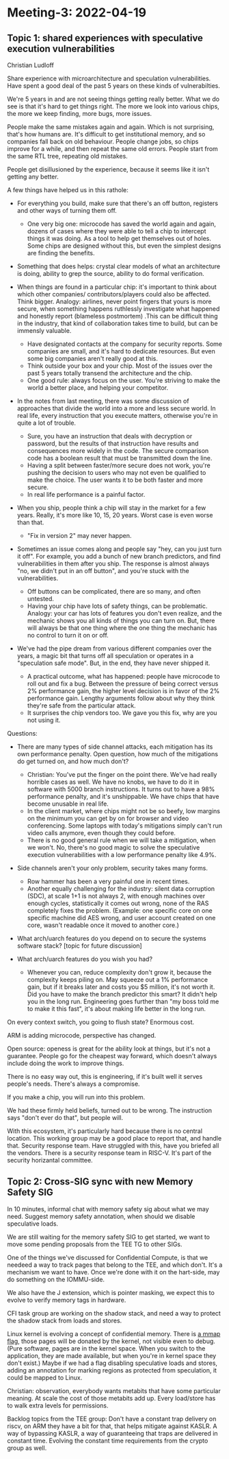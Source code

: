 # Meeting-3: 2022-04-19

## Topic 1: shared experiences with speculative execution vulnerabilities

Christian Ludloff

Share experience with microarchitecture and speculation vulnerabilities. Have spent a good deal of the past 5 years on these kinds of vulnerabilties.

We're 5 years in and are not seeing things getting really better. What we do see is that it's hard to get things right. The more we look into various chips, the more we keep finding, more bugs, more issues.

People make the same mistakes again and again. Which is not surprising, that's how humans are. It's difficult to get institutional memory, and so companies fall back on old behaviour. People change jobs, so chips improve for a while, and then repeat the same old errors. People start from the same RTL tree, repeating old mistakes.

People get disillusioned by the experience, because it seems like it isn't getting any better.


A few things have helped us in this rathole:
- For everything you build, make sure that there's an off button, registers and other ways of turning them off.
  * One very big one: microcode has saved the world again and again, dozens of cases where they were able to tell a chip to intercept things it was doing. As a tool to help get themselves out of holes. Some chips are designed without this, but even the simplest designs are finding the benefits.
  
- Something that does helps: crystal clear models of what an architecture is doing, ability to grep the source, ability to do formal verification.

- When things are found in a particular chip: it's important to think about which other companies/ contributors/players could also be affected. Think bigger. Analogy: airlines, never point fingers that yours is more secure, when something happens ruthlessly investigate what happened and honestly report (blameless postmortem) .This can be difficult thing in the industry, that kind of collaboration takes time to build, but can be immensly valuable.
  * Have designated contacts at the company for security reports. Some companies are small, and it's hard to dedicate resources. But even some big companies aren't really good at this.
  * Think outside your box and your chip. Most of the issues over the past 5 years totally transend the architecture and the chip.
  * One good rule: always focus on the user. You're striving to make the world a better place, and helping your competitor.
 
 
- In the notes from last meeting, there was some discussion of approaches that divide the world into a more and less secure world. In real life, every instruction that you execute matters, otherwise you're in quite a lot of trouble.
  * Sure, you have an instruction that deals with decryption or password, but the results of that instruction have results and consequences more widely in the code. The secure comparison code has a boolean result that must be transmitted down the line.
  * Having a split between faster/more secure does not work, you're pushing the decision to users who may not even be qualified to make the choice. The user wants it to be both faster and more secure.
  * In real life performance is a painful factor.
 
- When you ship, people think a chip will stay in the market for a few years. Really, it's more like 10, 15, 20 years. Worst case is even worse than that.
   * "Fix in version 2" may never happen.
  
  
- Sometimes an issue comes along and people say "hey, can you just turn it off". For example, you add a bunch of new branch predictors, and find vulnerabilities in them after you ship. The response is almost always "no, we didn't put in an off button", and you're stuck with the vulnerabilities.
   * Off buttons can be complicated, there are so many, and often untested.
   * Having your chip have lots of safety things, can be problematic. Analogy: your car has lots of features you don't even realize, and the mechanic shows you all kinds of things you can turn on. But, there will always be that one thing where the one thing the mechanic has no control to turn it on or off.
  
- We've had the pipe dream from various different companies over the years, a magic bit that turns off all speculation or operates in a "speculation safe mode". But, in the end, they have never shipped it.
   * A practical outcome, what has happened: people have microcode to roll out and fix a bug. Between the pressure of being correct versus 2% performance gain, the higher level decision is in favor of the 2% performance gain. Lengthy arguments follow about why they think they're safe from the particular attack.
   * It surprises the chip vendors too. We gave you this fix, why are you not using it.
  
Questions:
- There are many types of side channel attacks, each mitigation has its own performance penalty. Open question, how much of the mitigations do get turned on, and how much don't?
  * Christian: You've put the finger on the point there. We've had really horrible cases as well. We have no knobs, we have to do it in software with 5000 branch instructions. It turns out to have a 98% performance penalty, and it's unshippable. We have chips that have become unusable in real life.
  * In the client market, where chips might not be so beefy, low margins on the minimum you can get by on for browser and video conferencing. Some laptops with today's mitigations simply can't run video calls anymore, even though they could before.
  * There is no good general rule when we will take a mitigation, when we won't. No, there's no good magic to solve the speculative execution vulnerabilities with a low performance penalty like 4.9%.
 

- Side channels aren't your only problem, security takes many forms.
   * Row hammer has been a very painful one in recent times.
   * Another equally challenging for the industry: silent data corruption (SDC), at scale 1+1 is not always 2, with enough machines over enough cycles, statistically it comes out wrong, none of the RAS completely fixes the problem. (Example: one specific core on one specific machine did AES wrong, and user account created on one core, wasn't readable once it moved to another core.)


- What arch/uarch features do you depend on to secure the systems software stack? [topic for future discussion]

- What arch/uarch features do you wish you had?
  * Whenever you can, reduce complexity don't grow it, because the complexity keeps piling on. May squeeze out a 1% performance gain, but if it breaks later and costs you $5 million, it's not worth it. Did you have to make the branch predictor this smart? It didn't help you in the long run. Engineering goes further than "my boss told me to make it this fast", it's about making life better in the long run.

On every context switch, you going to flush state? Enormous cost.

ARM is adding microcode, perspective has changed.

Open source: openess is great for the ability look at things, but it's not a guarantee. People go for the cheapest way forward, which doesn't always include doing the work to improve things.

There is no easy way out, this is engineering, if it's built well it serves people's needs. There's always a compromise.

If you make a chip, you will run into this problem.

We had these firmly held beliefs, turned out to be wrong. The instruction says "don't ever do that", but people will.

With this ecosystem, it's particularly hard because there is no central location. This working group may be a good place to report that, and handle that. Security response team. Have struggled with this, have you briefed all the vendors. There is a security response team in RISC-V. It's part of the security horizantal committee.


## Topic 2: Cross-SIG sync with new Memory Safety SIG

In 10 minutes, informal chat with memory safety sig about what we may need.
Suggest memory safety annotation, when should we disable speculative loads.

We are still waiting for the memory safety SIG to get started, we want to move some pending proposals from the TEE TG to other SIGs.

One of the things we've discussed for Confidential Compute, is that we needeed a way to track pages that belong to the TEE, and which don't. It's a mechanism we want to have. Once we're done with it on the hart-side, may do something on the IOMMU-side.

We also have the J extension, which is pointer masking, we expect this to evolve to verify memory tags in hardware.

CFI task group are working on the shadow stack, and need a way to protect the shadow stack from loads and stores.

Linux kernel is evolving a concept of confidential memory. There is [a mmap flag](https://lwn.net/Articles/865256/), those pages will be donated by the kernel, not visible even to debug. (Pure software, pages are in the kernel space. When you switch to the application, they are made available, but when you're in kernel space they don't exist.) Maybe if we had a flag disabling speculative loads and stores, adding an annotation for marking regions as protected from speculation, it could be mapped to Linux.

Christian: observation, everybody wants metabits that have some particular meaning. At scale the cost of those metabits add up. Every load/store has to walk extra levels for permissions.


Backlog topics from the TEE group: Don't have a constant trap delivery on riscv, on ARM they have a bit for that, that helps mitigate against KASLR. A way of bypassing KASLR, a way of guaranteeing that traps are delivered in constant time. Evolving the constant time requirements from the crypto group as well.
